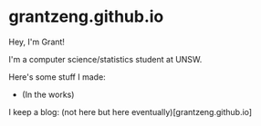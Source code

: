 # grantzeng.github.io

Hey, I'm Grant!

I'm a computer science/statistics student at UNSW.

Here's some stuff I made:
- (In the works)

I keep a blog: (not here but here eventually)[grantzeng.github.io]